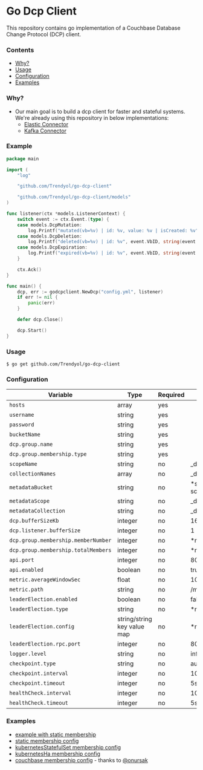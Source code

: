 # Go Dcp Client

This repository contains go implementation of a Couchbase Database Change Protocol (DCP) client.

### Contents

* [Why?](#why)
* [Usage](#usage)
* [Configuration](#configuration)
* [Examples](#examples)

### Why?

+ Our main goal is to build a dcp client for faster and stateful systems. We're already using this repository in below
  implementations:
    + [Elastic Connector](https://github.com/Trendyol/go-elasticsearch-connect-couchbase)
    + [Kafka Connector](https://github.com/Trendyol/go-kafka-connect-couchbase)

### Example

```go
package main

import (
	"log"

	"github.com/Trendyol/go-dcp-client"

	"github.com/Trendyol/go-dcp-client/models"
)

func listener(ctx *models.ListenerContext) {
	switch event := ctx.Event.(type) {
	case models.DcpMutation:
		log.Printf("mutated(vb=%v) | id: %v, value: %v | isCreated: %v", event.VbID, string(event.Key), string(event.Value), event.IsCreated())
	case models.DcpDeletion:
		log.Printf("deleted(vb=%v) | id: %v", event.VbID, string(event.Key))
	case models.DcpExpiration:
		log.Printf("expired(vb=%v) | id: %v", event.VbID, string(event.Key))
	}

	ctx.Ack()
}

func main() {
	dcp, err := godcpclient.NewDcp("config.yml", listener)
	if err != nil {
		panic(err)
	}

	defer dcp.Close()

	dcp.Start()
}
```

### Usage

```
$ go get github.com/Trendyol/go-dcp-client

```

### Configuration

| Variable                            | Type                        | Required    | Default              |
|-------------------------------------|-----------------------------|-------------|----------------------|
| `hosts`                             | array                       | yes         |                      |
| `username`                          | string                      | yes         |                      |
| `password`                          | string                      | yes         |                      |
| `bucketName`                        | string                      | yes         |                      |
| `dcp.group.name`                    | string                      | yes         |                      |
| `dcp.group.membership.type`         | string                      | yes         |                      |
| `scopeName`                         | string                      | no          | _default             |
| `collectionNames`                   | array                       | no          | _default             |
| `metadataBucket`                    | string                      | no          | *same with scopeName |
| `metadataScope`                     | string                      | no          | _default             |
| `metadataCollection`                | string                      | no          | _default             |
| `dcp.bufferSizeKb`                  | integer                     | no          | 16384                |
| `dcp.listener.bufferSize`           | integer                     | no          | 1                    |
| `dcp.group.membership.memberNumber` | integer                     | no          | *not set             |
| `dcp.group.membership.totalMembers` | integer                     | no          | *not set             |
| `api.port`                          | integer                     | no          | 8080                 |
| `api.enabled`                       | boolean                     | no          | true                 |
| `metric.averageWindowSec`           | float                       | no          | 10.0                 |
| `metric.path`                       | string                      | no          | /metrics             |
| `leaderElection.enabled`            | boolean                     | no          | false                |
| `leaderElection.type`               | string                      | no          | *not set             |
| `leaderElection.config`             | string/string key value map | no          | *not set             |
| `leaderElection.rpc.port`           | integer                     | no          | 8081                 |
| `logger.level`                      | string                      | no          | info                 |
| `checkpoint.type`                   | string                      | no          | auto                 |
| `checkpoint.interval`               | integer                     | no          | 10s                  |
| `checkpoint.timeout`                | integer                     | no          | 5s                   |
| `healthCheck.interval`              | integer                     | no          | 10s                  |
| `healthCheck.timeout`               | integer                     | no          | 5s                   |

### Examples

- [example with static membership](example/main.go)
- [static membership config](example/config.yml)
- [kubernetesStatefulSet membership config](example/config_k8s_stateful_set.yml)
- [kubernetesHa membership config](example/config_k8s_leader_election.yml)
- [couchbase membership config](example/config_couchbase.yml) - thanks to [@onursak](https://github.com/onursak)

